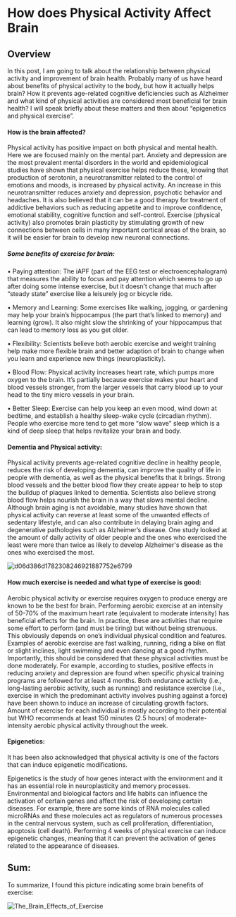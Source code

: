 # How does Physical Activity Affect Brain
## Overview
In this post, I am going to talk about the relationship between physical activity and improvement of brain health. Probably many of us have heard about benefits of physical activity to the body, but how it actually helps brain? How it prevents age-related cognitive deficiencies such as Alzheimer and what kind of physical activities are considered most beneficial for brain health? I will speak briefly about these matters and then about “epigenetics and physical exercise”.

#### How is the brain affected?
Physical activity has positive impact on both physical and mental health. Here we are focused mainly on the mental part. Anxiety and depression are the most prevalent mental disorders in the world and epidemiological studies have shown that physical exercise helps reduce these, knowing that production of serotonin, a neurotransmitter related to the control of emotions and moods, is increased by physical activity. An increase in this neurotransmitter reduces anxiety and depression, psychotic behavior and headaches. It is also believed that it can be a good therapy for treatment of addictive behaviors such as reducing appetite and to improve confidence, emotional stability, cognitive function and self-control.  Exercise (physical activity) also promotes brain plasticity by stimulating growth of new connections between cells in many important cortical areas of the brain, so it will be easier for brain to develop new neuronal connections.

##### Some benefits of exercise for brain:
• Paying attention: The iAPF (part of the EEG test or electroencephalogram) that measures the ability to focus and pay attention which seems to go up after doing some intense exercise, but it doesn’t change that much after “steady state” exercise like a leisurely jog or bicycle ride.

• Memory and Learning: Some exercises like walking, jogging, or gardening may help your brain’s hippocampus (the part that’s linked to memory) and learning (grow). It also might slow the shrinking of your hippocampus that can lead to memory loss as you get older. 

• Flexibility:  Scientists believe both aerobic exercise and weight training help make more flexible brain and better adaption of brain to change when you learn and experience new things (neuroplasticity).

• Blood Flow: Physical activity increases heart rate, which pumps more oxygen to the brain. It’s partially because exercise makes your heart and blood vessels stronger, from the larger vessels that carry blood up to your head to the tiny micro vessels in your brain. 

• Better Sleep:  Exercise can help you keep an even mood, wind down at bedtime, and establish a healthy sleep-wake cycle (circadian rhythm). People who exercise more tend to get more “slow wave” sleep which is a kind of deep sleep that helps revitalize your brain and body.

#### Dementia and Physical activity:
Physical activity prevents age-related cognitive decline in healthy people, reduces the risk of developing dementia, can improve the quality of life in people with dementia, as well as the physical benefits that it brings. Strong blood vessels and the better blood flow they create appear to help to stop the buildup of plaques linked to dementia. Scientists also believe strong blood flow helps nourish the brain in a way that slows mental decline. Although brain aging is not avoidable, many studies have shown that physical activity can reverse at least some of the unwanted effects of sedentary lifestyle, and can also contribute in delaying brain aging and degenerative pathologies such as Alzheimer’s disease. One study looked at the amount of daily activity of older people and the ones who exercised the least were more than twice as likely to develop Alzheimer's disease as the ones who exercised the most.

![d06d386d1782308246921887752e6799](https://github.com/yashar2028/yashar/assets/148863523/434438a6-bde1-42b3-aba9-2a31c796e156)

#### How much exercise is needed and what type of exercise is good:
Aerobic physical activity or exercise requires oxygen to produce energy are known to be the best for brain. Performing aerobic exercise at an intensity of 50-70% of the maximum heart rate (equivalent to moderate intensity) has beneficial effects for the brain. In practice, these are activities that require some effort to perform (and must be tiring) but without being strenuous. This obviously depends on one’s individual physical condition and features. Examples of aerobic exercise are fast walking, running, riding a bike on flat or slight inclines, light swimming and even dancing at a good rhythm. Importantly, this should be considered that these physical activities must be done moderately. For example, according to studies, positive effects in reducing anxiety and depression are found when specific physical training programs are followed for at least 4 months. Both endurance activity (i.e., long-lasting aerobic activity, such as running) and resistance exercise (i.e., exercise in which the predominant activity involves pushing against a force) have been shown to induce an increase of circulating growth factors. Amount of exercise for each individual is mostly according to their potential but WHO recommends at least 150 minutes (2.5 hours) of moderate-intensity aerobic physical activity throughout the week.

#### Epigenetics:
It has been also acknowledged that physical activity is one of the factors that can induce epigenetic modifications.

Epigenetics is the study of how genes interact with the environment and it has an essential role in neuroplasticity and memory processes. Environmental and biological factors and life habits can influence the activation of certain genes and affect the risk of developing certain diseases. For example, there are some kinds of RNA molecules called microRNAs and these molecules act as regulators of numerous processes in the central nervous system, such as cell proliferation, differentiation, apoptosis (cell death). Performing 4 weeks of physical exercise can induce epigenetic changes, meaning that it can prevent the activation of genes related to the appearance of diseases.

## Sum:
To summarize, I found this picture indicating some brain benefits of exercise:

![The_Brain_Effects_of_Exercise](https://github.com/yashar2028/yashar/assets/148863523/ea5011b8-34d4-49fa-ae74-7c757a1209e1)
